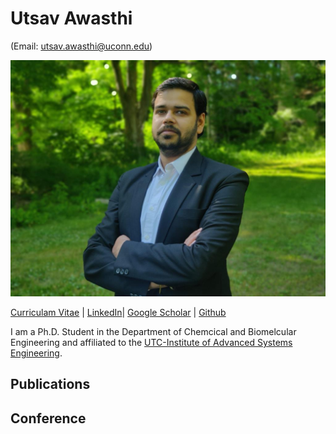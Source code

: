 # Utsav Awasthi 
(Email: utsav.awasthi@uconn.edu)

<img src="/Photo.jpg" width="" height="">

[Curriculam Vitae](<embed src="CV_Utsav_Awasthi.pdf" type="application/pdf" width="100%" height="600px" />) | [LinkedIn](https://www.linkedin.com/in/utsavavasthi/)| [Google Scholar](https://scholar.google.com/citations?user=8GIAICkAAAAJ&hl=en&oi=ao) | [Github](https://github.com/UtsavAwasthi)


I am a Ph.D. Student in the Department of Chemcical and Biomelcular Engineering and affiliated to the [UTC-Institute of Advanced Systems Engineering](https://utc-iase.uconn.edu/).

## Publications

## Conference 
